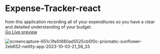 # Expense-Tracker-react
from this application recording all of your expenditures so you have a clear and detailed understanding of your budget. <br>
<a href="https://651c3fe5f480ad5525cb5f0c--prismatic-sunflower-2eb652.netlify.app/"> Go Live preview </a>

![screencapture-651c3fe5f480ad5525cb5f0c-prismatic-sunflower-2eb652-netlify-app-2023-10-03-21_56_33](https://github.com/Sandunrmst/Expense-Tracker-react/assets/49017841/a0d790cf-8582-41d4-b1ed-bec7f3447570)

